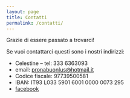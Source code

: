 ```yaml
---
layout: page
title: Contatti
permalink: /contatti/
---
```


Grazie di essere passato a trovarci!

Se vuoi contattarci questi sono i nostri indirizzi:

+ Celestine – tel: 333 6363093
+ email: [pronabuonlus@hotmail.it](mailto:pronabuonlus@hotmail.it)
+ Codice fiscale: 97739500581
+ IBAN: IT93 L033 5901 6001 0000 0073 295
+ [facebook](https://www.facebook.com/groups/pronabuonlus)
